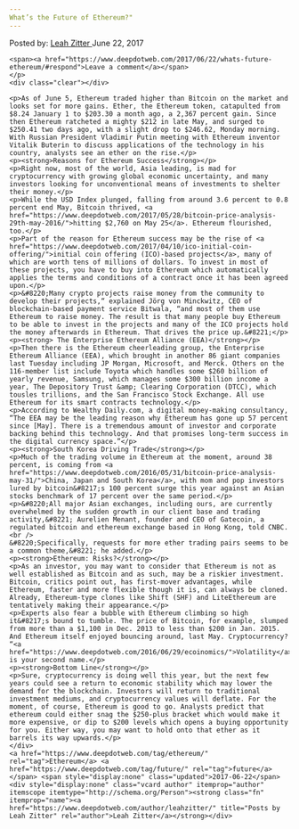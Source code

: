 ```yaml
---
What’s the Future of Ethereum?"
---
```

<article class="post-listing post-20794 post type-post status-publish format-standard has-post-thumbnail hentry  tag-ethereum tag-future">
    <div class="post-inner">
        <span>Posted by: <a href="https://www.deepdotweb.com/author/leahzitter/" title="">Leah Zitter </a></span>
    <span>June 22, 2017</span>
    
    <span><a href="https://www.deepdotweb.com/2017/06/22/whats-future-ethereum/#respond">Leave a comment</a></span>
    </p>
    <div class="clear"></div>
    
    <p>As of June 5, Ethereum traded higher than Bitcoin on the market and looks set for more gains. Ether, the Ethereum token, catapulted from $8.24 January 1 to $203.30 a month ago, a 2,367 percent gain. Since then Ethereum ratcheted a mighty $212 in late May, and surged to $250.41 two days ago, with a slight drop to $246.62, Monday morning. With Russian President Vladimir Putin meeting with Ethereum inventor Vitalik Buterin to discuss applications of the technology in his country, analysts see an ether on the rise.</p>
    <p><strong>Reasons for Ethereum Success</strong></p>
    <p>Right now, most of the world, Asia leading, is mad for cryptocurrency with growing global economic uncertainty, and many investors looking for unconventional means of investments to shelter their money.</p>
    <p>While the USD Index plunged, falling from around 3.6 percent to 0.8 percent end May, Bitcoin thrived, <a href="https://www.deepdotweb.com/2017/05/28/bitcoin-price-analysis-29th-may-2016/">hitting $2,760 on May 25</a>. Ethereum flourished, too.</p>
    <p>Part of the reason for Ethereum success may be the rise of <a href="https://www.deepdotweb.com/2017/04/10/ico-initial-coin-offering/">initial coin offering (ICO)-based projects</a>, many of which are worth tens of millions of dollars. To invest in most of these projects, you have to buy into Ethereum which automatically applies the terms and conditions of a contract once it has been agreed upon.</p>
    <p>&#8220;Many crypto projects raise money from the community to develop their projects,“ explained Jörg von Minckwitz, CEO of blockchain-based payment service Bitwala, “and most of them use Ethereum to raise money. The result is that many people buy Ethereum to be able to invest in the projects and many of the ICO projects hold the money afterwards in Ethereum. That drives the price up.&#8221;</p>
    <p><strong> The Enterprise Ethereum Alliance (EEA)</strong></p>
    <p>Then there is the Ethereum cheerleading group, the Enterprise Ethereum Alliance (EEA), which brought in another 86 giant companies last Tuesday including JP Morgan, Microsoft, and Merck. Others on the 116-member list include Toyota which handles some $260 billion of yearly revenue, Samsung, which manages some $300 billion income a year, The Depository Trust &amp; Clearing Corporation (DTCC), which tousles trillions, and the San Francisco Stock Exchange. All use Ethereum for its smart contracts technology.</p>
    <p>According to Wealthy Daily.com, a digital money-making consultancy, “The EEA may be the leading reason why Ethereum has gone up 57 percent since [May]. There is a tremendous amount of investor and corporate backing behind this technology. And that promises long-term success in the digital currency space.”</p>
    <p><strong>South Korea Driving Trade</strong></p>
    <p>Much of the trading volume in Ethereum at the moment, around 38 percent, is coming from <a href="https://www.deepdotweb.com/2016/05/31/bitcoin-price-analysis-may-31/">China, Japan and South Korea</a>, with mom and pop investors lured by bitcoin&#8217;s 100 percent surge this year against an Asian stocks benchmark of 17 percent over the same period.</p>
    <p>&#8220;All major Asian exchanges, including ours, are currently overwhelmed by the sudden growth in our client base and trading activity,&#8221; Aurelien Menant, founder and CEO of Gatecoin, a regulated bitcoin and ethereum exchange based in Hong Kong, told CNBC.<br />
    &#8220;Specifically, requests for more ether trading pairs seems to be a common theme,&#8221; he added.</p>
    <p><strong>Ethereum: Risks?</strong></p>
    <p>As an investor, you may want to consider that Ethereum is not as well established as Bitcoin and as such, may be a riskier investment. Bitcoin, critics point out, has first-mover advantages, while Ethereum, faster and more flexible though it is, can always be cloned. Already, Ethereum-type clones like Shift (SHF) and LiteEthereum are tentatively making their appearance.</p>
    <p>Experts also fear a bubble with Ethereum climbing so high it&#8217;s bound to tumble. The price of Bitcoin, for example, slumped from more than a $1,100 in Dec. 2013 to less than $200 in Jan. 2015. And Ethereum itself enjoyed bouncing around, last May. Cryptocurrency? “<a href="https://www.deepdotweb.com/2016/06/29/ecoinomics/">Volatility</a>” is your second name.</p>
    <p><strong>Bottom Line</strong></p>
    <p>Sure, cryptocurrency is doing well this year, but the next few years could see a return to economic stability which may lower the demand for the blockchain. Investors will return to traditional investment mediums, and cryptocurrency values will deflate. For the moment, of course, Ethereum is good to go. Analysts predict that ethereum could either snag the $250-plus bracket which would make it more expensive, or dip to $200 levels which opens a buying opportunity for you. Either way, you may want to hold onto that ether as it barrels its way upwards.</p>
    </div>
    <a href="https://www.deepdotweb.com/tag/ethereum/" rel="tag">Ethereum</a> <a href="https://www.deepdotweb.com/tag/future/" rel="tag">future</a></span> <span style="display:none" class="updated">2017-06-22</span>
    <div style="display:none" class="vcard author" itemprop="author" itemscope itemtype="http://schema.org/Person"><strong class="fn" itemprop="name"><a href="https://www.deepdotweb.com/author/leahzitter/" title="Posts by Leah Zitter" rel="author">Leah Zitter</a></strong></div>
    
